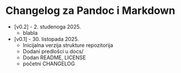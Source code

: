 # Changelog za Pandoc i Markdown

- [v0.2] - 2. studenoga 2025.
  - blabla 
- [v0.1] - 30. listopada 2025.
  - Inicijalna verzija  strukture repozitorija
  - Dodani predlošci u docs/
  - Dodan README, LICENSE
  - početni CHANGELOG
